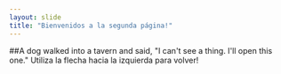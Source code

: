 ```yaml
---
layout: slide
title: "Bienvenidos a la segunda página!"
---
```

##A dog walked into a tavern and said, "I can't see a thing. I'll open this one."
Utiliza la flecha hacia la izquierda para volver!
